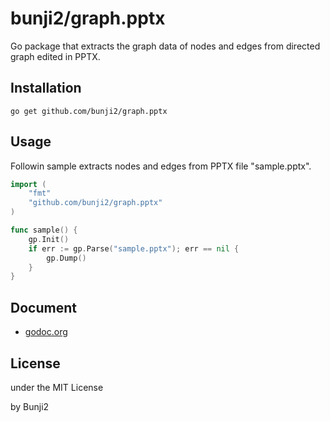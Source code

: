 # bunji2/graph.pptx

Go package that extracts the graph data of nodes and edges from directed graph edited in PPTX.

## Installation

```
go get github.com/bunji2/graph.pptx
```

## Usage

Followin sample extracts nodes and edges from PPTX file "sample.pptx".

```go
import (
    "fmt"
    "github.com/bunji2/graph.pptx"
)

func sample() {
    gp.Init()
    if err := gp.Parse("sample.pptx"); err == nil {
        gp.Dump()
    }
}
```

## Document
 * [godoc.org](https://godoc.org/github.com/bunji2/graph.pptx)

## License

under the MIT License

by Bunji2